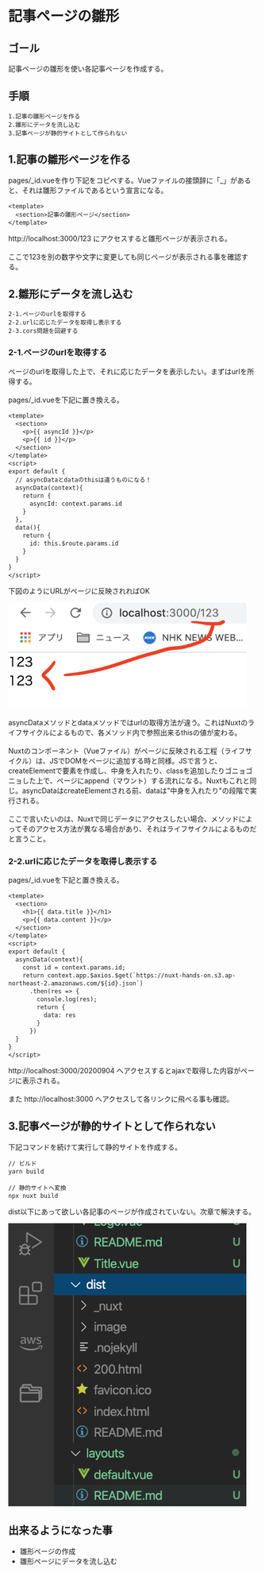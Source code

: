 # 記事ページの雛形

## ゴール

記事ページの雛形を使い各記事ページを作成する。

## 手順

```
1.記事の雛形ページを作る
2.雛形にデータを流し込む
3.記事ページが静的サイトとして作られない
```

## 1.記事の雛形ページを作る

pages/\_id.vueを作り下記をコピペする。Vueファイルの接頭辞に「\_」があると、それは雛形ファイルであるという宣言になる。

```vue
<template>
  <section>記事の雛形ページ</section>
</template>
```

http://localhost:3000/123
にアクセスすると雛形ページが表示される。<br>
<br>
ここで123を別の数字や文字に変更しても同じページが表示される事を確認する。

## 2.雛形にデータを流し込む

```
2-1.ページのurlを取得する
2-2.urlに応じたデータを取得し表示する
2-3.cors問題を回避する
```

### 2-1.ページのurlを取得する

ページのurlを取得した上で、それに応じたデータを表示したい。まずはurlを所得する。<br>
<br>
pages/_id.vueを下記に置き換える。

```vue
<template>
  <section>
    <p>{{ asyncId }}</p>
    <p>{{ id }}</p>
  </section>
</template>
<script>
export default {
  // asyncDataとdataのthisは違うものになる！
  asyncData(context){
    return {
      asyncId: context.params.id
    }
  },
  data(){
    return {
      id: this.$route.params.id
    }
  }
}
</script>
```

下図のようにURLがページに反映されればOK

<img src="./image/5-2-1.png" width="480">

asyncDataメソッドとdataメソッドではurlの取得方法が違う。これはNuxtのライフサイクルによるもので、各メソッド内で参照出来るthisの値が変わる。<br>
<br>
Nuxtのコンポーネント（Vueファイル）がページに反映される工程（ライフサイクル）は、JSでDOMをページに追加する時と同様。JSで言うと、createElementで要素を作成し、中身を入れたり、classを追加したりゴニョゴニョした上で、ページにappend（マウント）する流れになる。Nuxtもこれと同じ。asyncDataはcreateElementされる前、dataは"中身を入れたり"の段階で実行される。<br>
<br>
ここで言いたいのは、Nuxtで同じデータにアクセスしたい場合、メソッドによってそのアクセス方法が異なる場合があり、それはライフサイクルによるものだと言うこと。

### 2-2.urlに応じたデータを取得し表示する

pages/_id.vueを下記と置き換える。

```vue
<template>
  <section>
    <h1>{{ data.title }}</h1>
    <p>{{ data.content }}</p>
  </section>
</template>
<script>
export default {
  asyncData(context){
    const id = context.params.id;
    return context.app.$axios.$get(`https://nuxt-hands-on.s3.ap-northeast-2.amazonaws.com/${id}.json`)
      .then(res => {
        console.log(res);
        return {
          data: res
        }
      })
  }
}
</script>
```

http://localhost:3000/20200904
へアクセスするとajaxで取得した内容がページに表示される。<br>
<br>
また
http://localhost:3000
へアクセスして各リンクに飛べる事も確認。

## 3.記事ページが静的サイトとして作られない

下記コマンドを続けて実行して静的サイトを作成する。

```
// ビルド
yarn build

// 静的サイトへ変換
npx nuxt build
```

dist以下にあって欲しい各記事のページが作成されていない。次章で解決する。

<img src="./image/5-1.png" width="480">

## 出来るようになった事

- 雛形ページの作成
- 雛形ページにデータを流し込む
